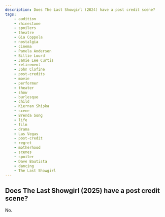 ```yaml
---
description: Does The Last Showgirl (2024) have a post credit scene?
tags: 
    - audition
    - rhinestone
    - spoilers
    - theatre
    - Gia Coppola
    - nostalgia
    - cinema
    - Pamela Anderson
    - Billie Lourd
    - Jamie Lee Curtis
    - retirement
    - John Clofine
    - post-credits
    - movie
    - performer
    - theater
    - show
    - burlesque
    - child
    - Kiernan Shipka
    - scene
    - Brenda Song
    - life
    - film
    - drama
    - Las Vegas
    - post-credit
    - regret
    - motherhood
    - scenes
    - spoiler
    - Dave Bautista
    - dancing
    - The Last Showgirl
---
```


## Does The Last Showgirl (2025) have a post credit scene?

No.
